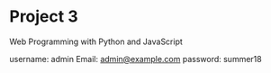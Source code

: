 # Project 3

Web Programming with Python and JavaScript

username: admin
Email: admin@example.com
password: summer18